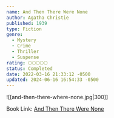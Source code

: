 ```yaml
---
name: And Then There Were None
author: Agatha Christie
published: 1939
type: Fiction
genre:
  - Mystery
  - Crime
  - Thriller
  - Suspense
rating: 🌕🌕🌕🌕🌕
status: Completed
date: 2022-03-16 21:33:12 -0500
updated: 2024-06-16 16:54:33 -0500
---
```


![[and-then-there-where-none.jpg|300]]

Book Link: [And Then There Were None](https://www.goodreads.com/book/show/16299.And_Then_There_Were_None)
